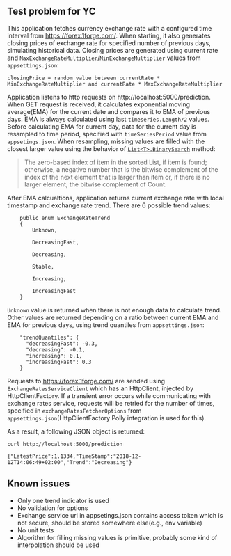 ## Test problem for YC

This application fetches currency exchange rate with a configured time interval from https://forex.1forge.com/. When starting, it also generates closing prices of exchange rate for specified number of previous days, simulating historical data. Closing prices are generated using current rate and `MaxExchangeRateMultiplier`/`MinExchangeMultiplier` values from `appsettings.json`:

```
closingPrice = random value between currentRate * MinExchangeRateMultiplier and currentRate * MaxExchangeRateMultiplier
```

Application listens to http requests on http://localhost:5000/prediction. When GET request is received, it calculates exponential moving average(EMA) for the current date and compares it to EMA of previous days. EMA is always calculated using last `timeseries.Length/2` values. Before calculating EMA for current day, data for the current day is resampled to time period, specified with `timeSeriesPeriod` value from `appsetings.json`. When resampling, missing values are filled with the closest larger value using the behavior of [`List<T>.BinarySearch`](https://docs.microsoft.com/en-us/dotnet/api/system.collections.generic.list-1.binarysearch?view=netframework-4.7.2) method:

>The zero-based index of item in the sorted List<T>, if item is found; otherwise, a negative number that is the bitwise complement of the index of the next element that is larger than item or, if there is no larger element, the bitwise complement of Count.

After EMA calcualtions, application returns current exchange rate with local timestamp and exchange rate trend. There are 6 possible trend values:

```
    public enum ExchangeRateTrend
    {
        Unknown,

        DecreasingFast,

        Decreasing,

        Stable,

        Increasing,

        IncreasingFast
    }
```

`Unknown` value is returned when there is not enough data to calculate trend. Other values are returned depending on a ratio between current EMA and EMA for previous days, using trend quantiles from `appsettings.json`:

```
    "trendQuantiles": {
      "decreasingFast": -0.3,
      "decreasing": -0.1,
      "increasing": 0.1,
      "increasingFast": 0.3
    }
```

Requests to https://forex.1forge.com/ are sended using `ExchangeRatesServiceClient` which has an HttpClient, injected by HttpClientFactory. If a transient error occurs while communicating with exchange rates service, requests will be retried for the number of times, specified in `exchangeRatesFetcherOptions` from `appsettings.json`(HttpClientFactory Polly integration is used for this).

As a result, a following JSON object is returned:

```
curl http://localhost:5000/prediction

{"LatestPrice":1.1334,"TimeStamp":"2018-12-12T14:06:49+02:00","Trend":"Decreasing"}
```

## Known issues

- Only one trend indicator is used
- No validation for options
- Exchange service url in appsetings.json contains access token which is not secure, should be stored somewhere else(e.g., env variable)
- No unit tests
- Algorithm for filling missing values is primitive, probably some kind of interpolation should be used